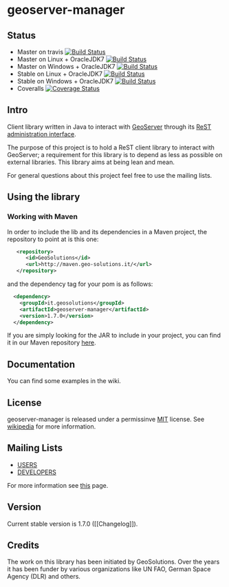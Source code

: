 # geoserver-manager
## Status
 * Master on travis [![Build Status](https://travis-ci.org/geosolutions-it/geoserver-manager.svg?branch=master)](https://travis-ci.org/geosolutions-it/geoserver-manager)
 * Master on Linux + OracleJDK7 [![Build Status](http://build.geo-solutions.it/jenkins/view/GeoServer-manager/job/GeoServer-Manager-Master/badge/icon)](http://build.geo-solutions.it/jenkins/view/GeoServer-manager/job/GeoServer-Manager-Master/)
 * Master on Windows + OracleJDK7 [![Build Status](http://winbuild.geo-solutions.it/jenkins/buildStatus/icon?job=GeoServer-Manager-Master)](http://winbuild.geo-solutions.it/jenkins/view/GeoServer-Manager/job/GeoServer-Manager-Master/)
 * Stable on Linux + OracleJDK7 [![Build Status](http://build.geo-solutions.it/jenkins/view/GeoServer-manager/job/GeoServer-Manager-Stable/badge/icon)](http://build.geo-solutions.it/jenkins/view/GeoServer-manager/job/GeoServer-Manager-Stable/)
 * Stable on Windows + OracleJDK7 [![Build Status](http://winbuild.geo-solutions.it/jenkins/buildStatus/icon?job=GeoServer-Manager-Stable)](http://winbuild.geo-solutions.it/jenkins/view/GeoServer-Manager/job/GeoServer-Manager-Stable/)
 * Coveralls [![Coverage Status](https://coveralls.io/repos/github/geosolutions-it/geoserver-manager/badge.svg?branch=master)](https://coveralls.io/github/geosolutions-it/geoserver-manager?branch=master)


## Intro
Client library written in Java to interact with [GeoServer](http://www.geoserver.org) through its [ReST administration interface](http://docs.geoserver.org/stable/en/user/rest/api/index.html).

The purpose of this project is to hold a ReST client library to interact with GeoServer; a requirement for this library is to depend as less as possible on external libraries. This library aims at being lean and mean.

For general questions about this project feel free to use the mailing lists.

## Using the library 

### Working with Maven 
In order to include the lib and its dependencies in a Maven project, the repository to point at is this one:

```xml
   <repository>
      <id>GeoSolutions</id>
      <url>http://maven.geo-solutions.it/</url>
   </repository>
```

and the dependency tag for your pom is as follows:

```xml
  <dependency>
    <groupId>it.geosolutions</groupId>
    <artifactId>geoserver-manager</artifactId>
    <version>1.7.0</version>
  </dependency>
```
If you are simply looking for the JAR to include in your project, you can find it in our Maven repository [here](http://maven.geo-solutions.it/it/geosolutions/geoserver-manager/1.7.0/geoserver-manager-1.7.0.jar).

## Documentation 
You can find some examples in the wiki.
## License

geoserver-manager is released under a permissinve [MIT](https://opensource.org/licenses/MIT) license. See [wikipedia](https://en.wikipedia.org/wiki/MIT_License) for more information.


## Mailing Lists

 * [USERS](https://groups.google.com/forum/?fromgroups#!forum/geoserver-manager-users]https://groups.google.com/forum/?fromgroups#!forum/geoserver-manager-users)
 * [DEVELOPERS](https://groups.google.com/forum/?fromgroups#!forum/geoserver-manager-devs)

For more information see [this](https://github.com/geosolutions-it/geoserver-manager/wiki) page.

## Version 
Current stable version is 1.7.0 ([[Changelog]]).

## Credits
The work on this library has been initiated by GeoSolutions. Over the years it has been funder by various organizations like UN FAO, German Space Agency (DLR) and others.
